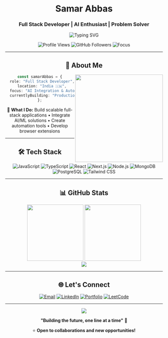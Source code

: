 <div align="center">
  
#  Samar Abbas
### Full Stack Developer | AI Enthusiast | Problem Solver

<img src="https://readme-typing-svg.demolab.com?font=Fira+Code&size=22&duration=3000&pause=1000&color=00D9FF&center=true&vCenter=true&width=600&lines=Hi+%F0%9F%91%8B%2C+I'm+Samar+Abbas;Full+Stack+Developer+%F0%9F%92%BB;Building+Amazing+Digital+Experiences+%E2%9C%A8;AI+%26+Automation+Enthusiast+%F0%9F%A4%96;Let's+Build+Something+Incredible!" alt="Typing SVG" />

<p align="center">
  <img src="https://komarev.com/ghpvc/?username=samar-abbas-786&label=Profile+Views&color=00d9ff&style=flat-square" alt="Profile Views" />
  <img src="https://img.shields.io/github/followers/samar-abbas-786?label=Followers&style=flat-square&color=00d9ff" alt="GitHub Followers" />
  <img src="https://img.shields.io/badge/Focus-Full%20Stack%20Development-00d9ff?style=flat-square" alt="Focus" />
</p>

---

## 🌟 About Me

<img align="right" src="https://user-images.githubusercontent.com/74038190/229223263-cf2e4b07-2615-4f87-9c38-e37600f8381a.gif" width="280"/>

```typescript
const samarAbbas = {
  role: "Full Stack Developer",
  location: "India 🇮🇳",
  focus: "AI Integration & Automation",
  currentlyBuilding: "Production-ready web applications"
};
```

🚀 **What I Do:** Build scalable full-stack applications • Integrate AI/ML solutions • Create automation tools • Develop browser extensions

---

## 🛠️ Tech Stack

<div align="center">

![JavaScript](https://img.shields.io/badge/JavaScript-F7DF1E?style=for-the-badge&logo=javascript&logoColor=black)
![TypeScript](https://img.shields.io/badge/TypeScript-007ACC?style=for-the-badge&logo=typescript&logoColor=white)
![React](https://img.shields.io/badge/React-20232A?style=for-the-badge&logo=react&logoColor=61DAFB)
![Next.js](https://img.shields.io/badge/Next.js-000000?style=for-the-badge&logo=nextdotjs&logoColor=white)
![Node.js](https://img.shields.io/badge/Node.js-43853D?style=for-the-badge&logo=node.js&logoColor=white)
![MongoDB](https://img.shields.io/badge/MongoDB-4EA94B?style=for-the-badge&logo=mongodb&logoColor=white)
![PostgreSQL](https://img.shields.io/badge/PostgreSQL-316192?style=for-the-badge&logo=postgresql&logoColor=white)
![Tailwind CSS](https://img.shields.io/badge/Tailwind_CSS-38B2AC?style=for-the-badge&logo=tailwind-css&logoColor=white)

</div>

---



## 📊 GitHub Stats

<div align="center">
  <img height="180em" src="https://github-readme-stats.vercel.app/api?username=samar-abbas-786&show_icons=true&theme=tokyonight&hide_border=true&bg_color=0D1117&title_color=00D9FF&icon_color=00D9FF&text_color=C9D1D9"/>
  <img height="180em" src="https://github-readme-stats.vercel.app/api/top-langs/?username=samar-abbas-786&layout=compact&theme=tokyonight&hide_border=true&bg_color=0D1117&title_color=00D9FF&text_color=C9D1D9"/>
</div>

<div align="center">
  <img src="https://github-readme-streak-stats.herokuapp.com/?user=samar-abbas-786&theme=tokyonight&hide_border=true&background=0D1117&stroke=00D9FF&ring=00D9FF&fire=00D9FF&currStreakLabel=00D9FF"/>
</div>

---

## 🌐 Let's Connect

<div align="center">
  
[![Email](https://img.shields.io/badge/Gmail-D14836?style=for-the-badge&logo=gmail&logoColor=white)](mailto:samarabbas172003@gmail.com)
[![LinkedIn](https://img.shields.io/badge/LinkedIn-0077B5?style=for-the-badge&logo=linkedin&logoColor=white)](https://linkedin.com/in/samar-abbas-a1ab4625a)
[![Portfolio](https://img.shields.io/badge/Portfolio-FF5722?style=for-the-badge&logo=firefox&logoColor=white)](https://samarabbas.dev)
[![LeetCode](https://img.shields.io/badge/LeetCode-FFA116?style=for-the-badge&logo=leetcode&logoColor=black)](https://leetcode.com/samar-abbas-786)

</div>

---

<div align="center">
  <img src="https://capsule-render.vercel.app/api?type=waving&color=gradient&height=80&section=footer"/>
</div>

<div align="center">
  
**"Building the future, one line at a time"** 🚀

⭐ **Open to collaborations and new opportunities!**

</div>
